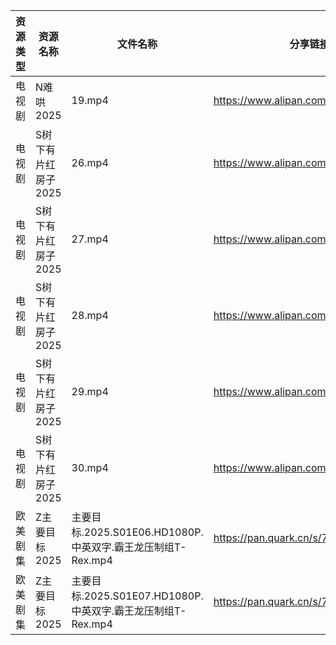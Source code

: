 | 资源类型 | 资源名称         | 文件名称                                          | 分享链接                                 | 更新时间                |
| ---- | ------------ | --------------------------------------------- | ------------------------------------ | ------------------- |
| 电视剧  | N难哄2025      | 19.mp4                                        | https://www.alipan.com/s/ekVkAgxzkyz | 2025-03-01 13:06:33 |
| 电视剧  | S树下有片红房子2025 | 26.mp4                                        | https://www.alipan.com/s/jhHNDAoNcay | 2025-03-01 10:06:55 |
| 电视剧  | S树下有片红房子2025 | 27.mp4                                        | https://www.alipan.com/s/jhHNDAoNcay | 2025-03-01 10:06:55 |
| 电视剧  | S树下有片红房子2025 | 28.mp4                                        | https://www.alipan.com/s/jhHNDAoNcay | 2025-03-01 10:06:55 |
| 电视剧  | S树下有片红房子2025 | 29.mp4                                        | https://www.alipan.com/s/jhHNDAoNcay | 2025-03-01 10:06:55 |
| 电视剧  | S树下有片红房子2025 | 30.mp4                                        | https://www.alipan.com/s/jhHNDAoNcay | 2025-03-01 10:06:54 |
| 欧美剧集 | Z主要目标2025    | 主要目标.2025.S01E06.HD1080P.中英双字.霸王龙压制组T-Rex.mp4 | https://pan.quark.cn/s/787377682fa8  | 2025-03-01 10:26:23 |
| 欧美剧集 | Z主要目标2025    | 主要目标.2025.S01E07.HD1080P.中英双字.霸王龙压制组T-Rex.mp4 | https://pan.quark.cn/s/787377682fa8  | 2025-03-01 10:26:27 |
